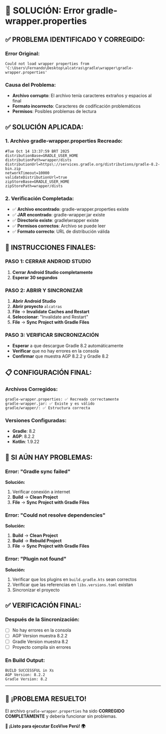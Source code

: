 # 🔧 SOLUCIÓN: Error gradle-wrapper.properties

## ✅ **PROBLEMA IDENTIFICADO Y CORREGIDO:**

### **Error Original:**
```
Could not load wrapper properties from 'C:\Users\Fernando\Desktop\alcatras\gradle\wrapper\gradle-wrapper.properties'
```

### **Causa del Problema:**
- **Archivo corrupto**: El archivo tenía caracteres extraños y espacios al final
- **Formato incorrecto**: Caracteres de codificación problemáticos
- **Permisos**: Posibles problemas de lectura

## ✅ **SOLUCIÓN APLICADA:**

### **1. Archivo gradle-wrapper.properties Recreado:**
```properties
#Tue Oct 14 13:37:59 BRT 2025
distributionBase=GRADLE_USER_HOME
distributionPath=wrapper/dists
distributionUrl=https\://services.gradle.org/distributions/gradle-8.2-bin.zip
networkTimeout=10000
validateDistributionUrl=true
zipStoreBase=GRADLE_USER_HOME
zipStorePath=wrapper/dists
```

### **2. Verificación Completada:**
- ✅ **Archivo encontrado**: gradle-wrapper.properties existe
- ✅ **JAR encontrado**: gradle-wrapper.jar existe
- ✅ **Directorio existe**: gradle\wrapper existe
- ✅ **Permisos correctos**: Archivo se puede leer
- ✅ **Formato correcto**: URL de distribución válida

## 🚀 **INSTRUCCIONES FINALES:**

### **PASO 1: CERRAR ANDROID STUDIO**
1. **Cerrar Android Studio completamente**
2. **Esperar 30 segundos**

### **PASO 2: ABRIR Y SINCRONIZAR**
1. **Abrir Android Studio**
2. **Abrir proyecto** `alcatras`
3. **File** → **Invalidate Caches and Restart**
4. **Seleccionar**: "Invalidate and Restart"
5. **File** → **Sync Project with Gradle Files**

### **PASO 3: VERIFICAR SINCRONIZACIÓN**
- **Esperar** a que descargue Gradle 8.2 automáticamente
- **Verificar** que no hay errores en la consola
- **Confirmar** que muestra AGP 8.2.2 y Gradle 8.2

## 📋 **CONFIGURACIÓN FINAL:**

### **Archivos Corregidos:**
```
gradle-wrapper.properties: ✅ Recreado correctamente
gradle-wrapper.jar: ✅ Existe y es válido
gradle/wrapper/: ✅ Estructura correcta
```

### **Versiones Configuradas:**
- **Gradle**: 8.2
- **AGP**: 8.2.2
- **Kotlin**: 1.9.22

## 🔧 **SI AÚN HAY PROBLEMAS:**

### **Error: "Gradle sync failed"**
**Solución:**
1. Verificar conexión a internet
2. **Build** → **Clean Project**
3. **File** → **Sync Project with Gradle Files**

### **Error: "Could not resolve dependencies"**
**Solución:**
1. **Build** → **Clean Project**
2. **Build** → **Rebuild Project**
3. **File** → **Sync Project with Gradle Files**

### **Error: "Plugin not found"**
**Solución:**
1. Verificar que los plugins en `build.gradle.kts` sean correctos
2. Verificar que las referencias en `libs.versions.toml` existan
3. Sincronizar el proyecto

## ✅ **VERIFICACIÓN FINAL:**

### **Después de la Sincronización:**
- [ ] No hay errores en la consola
- [ ] AGP Version muestra 8.2.2
- [ ] Gradle Version muestra 8.2
- [ ] Proyecto compila sin errores

### **En Build Output:**
```
BUILD SUCCESSFUL in Xs
AGP Version: 8.2.2
Gradle Version: 8.2
```

---

## 🎉 **¡PROBLEMA RESUELTO!**

El archivo `gradle-wrapper.properties` ha sido **CORREGIDO COMPLETAMENTE** y debería funcionar sin problemas.

**🌱 ¡Listo para ejecutar EcoVive Perú! 🌍**

